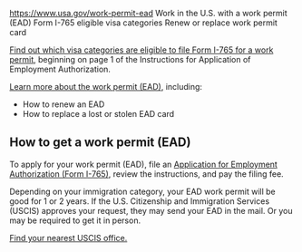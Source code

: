 

https://www.usa.gov/work-permit-ead
Work in the U.S. with a work permit (EAD)
Form I-765 eligible visa categories
Renew or replace work permit card

[Find out which visa categories are eligible to file Form I-765 for a work permit](https://www.uscis.gov/sites/default/files/document/forms/i-765instr.pdf), beginning on page 1 of the Instructions for Application of Employment Authorization.

[Learn more about the work permit (EAD)](https://www.uscis.gov/green-card/green-card-processes-and-procedures/employment-authorization-document), including:

* How to renew an EAD
* How to replace a lost or stolen EAD card

**How to get a work permit (EAD)**
----------------------------------

To apply for your work permit (EAD), file an [Application for Employment Authorization (Form I-765)](https://www.uscis.gov/i-765), review the instructions, and pay the filing fee.

Depending on your immigration category, your EAD work permit will be good for 1 or 2 years. If the U.S. Citizenship and Immigration Services (USCIS) approves your request, they may send your EAD in the mail. Or you may be required to get it in person.

[Find your nearest USCIS office.](https://egov.uscis.gov/office-locator/#/)
